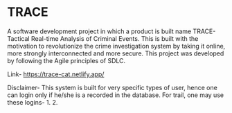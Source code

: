 # TRACE
A software development project in which a product is built name TRACE- Tactical Real-time Analysis of Criminal Events. This is built with the motivation to revolutionize the crime investigation system by taking it online, more strongly interconnected and more secure. This project was developed by following the Agile principles of SDLC. 

Link- https://trace-cat.netlify.app/

Disclaimer- This system is built for very specific types of user, hence one can login only if he/she is a recorded in the database.
For trail, one may use these logins-
  1. 
  2. 
